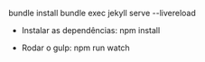 bundle install
bundle exec jekyll serve --livereload

- Instalar as dependências:
npm install

- Rodar o gulp:
npm run watch
